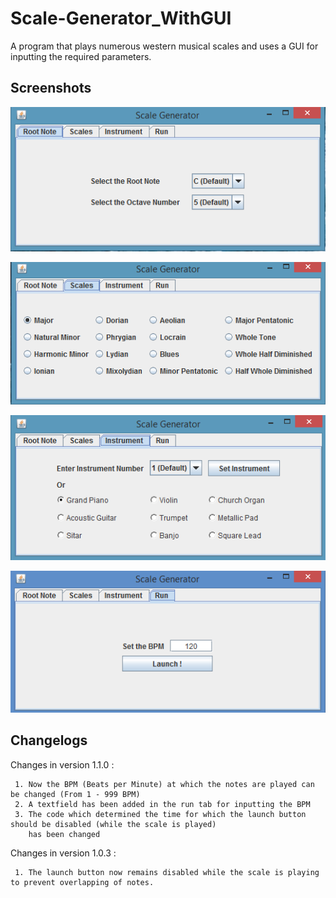# Scale-Generator_WithGUI
A program that plays numerous western musical scales and uses a GUI for inputting the required parameters.

## Screenshots

![](https://github.com/SupritBehera/Scale-Generator_WithGUI/blob/master/Screenshots/Tab%201.PNG)

![](https://github.com/SupritBehera/Scale-Generator_WithGUI/blob/master/Screenshots/Tab%202.PNG)

![](https://github.com/SupritBehera/Scale-Generator_WithGUI/blob/master/Screenshots/Tab%203.PNG)

![](https://github.com/SupritBehera/Scale-Generator_WithGUI/blob/master/Screenshots/Tab%204.PNG)

## Changelogs
Changes in version 1.1.0 :

     1. Now the BPM (Beats per Minute) at which the notes are played can be changed (From 1 - 999 BPM)
     2. A textfield has been added in the run tab for inputting the BPM
     3. The code which determined the time for which the launch button should be disabled (while the scale is played)
        has been changed
        
Changes in version 1.0.3 :

     1. The launch button now remains disabled while the scale is playing to prevent overlapping of notes.

     
    
